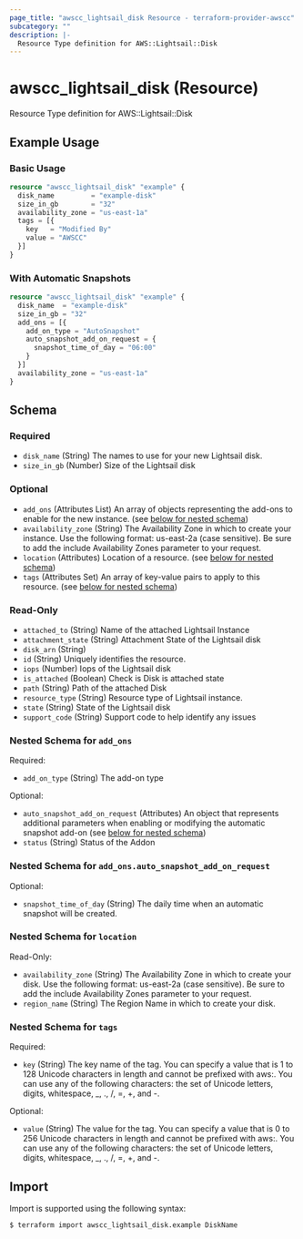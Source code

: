 ```yaml
---
page_title: "awscc_lightsail_disk Resource - terraform-provider-awscc"
subcategory: ""
description: |-
  Resource Type definition for AWS::Lightsail::Disk
---
```


# awscc_lightsail_disk (Resource)

Resource Type definition for AWS::Lightsail::Disk

## Example Usage

### Basic Usage

```terraform
resource "awscc_lightsail_disk" "example" {
  disk_name         = "example-disk"
  size_in_gb        = "32"
  availability_zone = "us-east-1a"
  tags = [{
    key   = "Modified By"
    value = "AWSCC"
  }]
}
```

### With Automatic Snapshots

```terraform
resource "awscc_lightsail_disk" "example" {
  disk_name  = "example-disk"
  size_in_gb = "32"
  add_ons = [{
    add_on_type = "AutoSnapshot"
    auto_snapshot_add_on_request = {
      snapshot_time_of_day = "06:00"
    }
  }]
  availability_zone = "us-east-1a"
}
```

<!-- schema generated by tfplugindocs -->
## Schema

### Required

- `disk_name` (String) The names to use for your new Lightsail disk.
- `size_in_gb` (Number) Size of the Lightsail disk

### Optional

- `add_ons` (Attributes List) An array of objects representing the add-ons to enable for the new instance. (see [below for nested schema](#nestedatt--add_ons))
- `availability_zone` (String) The Availability Zone in which to create your instance. Use the following format: us-east-2a (case sensitive). Be sure to add the include Availability Zones parameter to your request.
- `location` (Attributes) Location of a resource. (see [below for nested schema](#nestedatt--location))
- `tags` (Attributes Set) An array of key-value pairs to apply to this resource. (see [below for nested schema](#nestedatt--tags))

### Read-Only

- `attached_to` (String) Name of the attached Lightsail Instance
- `attachment_state` (String) Attachment State of the Lightsail disk
- `disk_arn` (String)
- `id` (String) Uniquely identifies the resource.
- `iops` (Number) Iops of the Lightsail disk
- `is_attached` (Boolean) Check is Disk is attached state
- `path` (String) Path of the  attached Disk
- `resource_type` (String) Resource type of Lightsail instance.
- `state` (String) State of the Lightsail disk
- `support_code` (String) Support code to help identify any issues

<a id="nestedatt--add_ons"></a>
### Nested Schema for `add_ons`

Required:

- `add_on_type` (String) The add-on type

Optional:

- `auto_snapshot_add_on_request` (Attributes) An object that represents additional parameters when enabling or modifying the automatic snapshot add-on (see [below for nested schema](#nestedatt--add_ons--auto_snapshot_add_on_request))
- `status` (String) Status of the Addon

<a id="nestedatt--add_ons--auto_snapshot_add_on_request"></a>
### Nested Schema for `add_ons.auto_snapshot_add_on_request`

Optional:

- `snapshot_time_of_day` (String) The daily time when an automatic snapshot will be created.



<a id="nestedatt--location"></a>
### Nested Schema for `location`

Read-Only:

- `availability_zone` (String) The Availability Zone in which to create your disk. Use the following format: us-east-2a (case sensitive). Be sure to add the include Availability Zones parameter to your request.
- `region_name` (String) The Region Name in which to create your disk.


<a id="nestedatt--tags"></a>
### Nested Schema for `tags`

Required:

- `key` (String) The key name of the tag. You can specify a value that is 1 to 128 Unicode characters in length and cannot be prefixed with aws:. You can use any of the following characters: the set of Unicode letters, digits, whitespace, _, ., /, =, +, and -.

Optional:

- `value` (String) The value for the tag. You can specify a value that is 0 to 256 Unicode characters in length and cannot be prefixed with aws:. You can use any of the following characters: the set of Unicode letters, digits, whitespace, _, ., /, =, +, and -.

## Import

Import is supported using the following syntax:

```shell
$ terraform import awscc_lightsail_disk.example DiskName
```